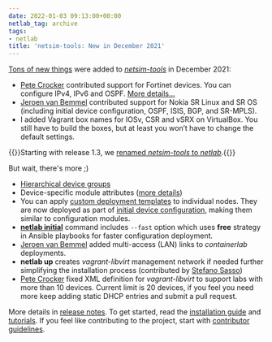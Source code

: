 ```yaml
---
date: 2022-01-03 09:13:00+00:00
netlab_tag: archive
tags:
- netlab
title: 'netsim-tools: New in December 2021'
---
```

[Tons of new things](https://netlab.tools/release/1.0/) were added to *[netsim-tools](https://netlab.tools/)* in December 2021:

* [Pete Crocker](https://www.linkedin.com/in/petercrocker/) contributed support for Fortinet devices. You can configure IPv4, IPv6 and OSPF. [More details…](https://netlab.tools/platforms/)
* [Jeroen van Bemmel](https://github.com/jbemmel) contributed support for Nokia SR Linux and SR OS (including initial device configuration, OSPF, ISIS, BGP, and SR-MPLS).
* I added Vagrant box names for IOSv, CSR and vSRX on VirtualBox. You still have to build the boxes, but at least you won’t have to change the default settings.

{{<note info>}}Starting with release 1.3, we [renamed *netsim-tools* to *netlab*](/2022/08/netsim-netlab.html).{{</note>}}
<!--more-->
But wait, there's more ;)

* [Hierarchical device groups](https://netlab.tools/groups/#hierarchical-groups)
* Device-specific module attributes ([more details](https://netlab.tools/dev/module-attributes/))
* You can apply [custom deployment templates](https://netlab.tools/groups/#custom-configuration-templates) to individual nodes. They are now deployed as part of [initial device configuration](https://netlab.tools/netlab/initial/), making them similar to configuration modules.
* **[netlab initial](https://netlab.tools/netlab/initial/)** command includes `--fast` option which uses **free** strategy in Ansible playbooks for faster configuration deployment.
* [Jeroen van Bemmel](https://github.com/jbemmel) added multi-access (LAN) links to *containerlab* deployments.
* **netlab up** creates *vagrant-libvirt* management network if needed further simplifying the installation process (contributed by [Stefano Sasso](https://github.com/ssasso))
* [Pete Crocker](https://github.com/petercrocker) fixed XML definition for *vagrant-libvirt* to support labs with more than 10 devices. Current limit is 20 devices, if you feel you need more keep adding static DHCP entries and submit a pull request.

More details in [release notes](https://netlab.tools/release/1.0/). To get started, read the [installation guide](https://netlab.tools/install/) and [tutorials](https://netlab.tools/tutorials/). If you feel like contributing to the project, start with [contributor guidelines](https://netlab.tools/dev/guidelines/).
